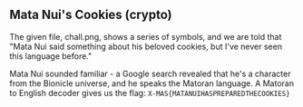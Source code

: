 ## Mata Nui's Cookies (crypto)

The given file, chall.png, shows a series of symbols, and we are told that
"Mata Nui said something about his beloved cookies, but I've never seen
this language before." 

Mata Nui sounded familiar - a Google search revealed that he's a character
from the Bionicle universe, and he speaks the Matoran language. A Matoran
to English decoder gives us the flag: `X-MAS{MATANUIHASPREPAREDTHECOOKIES}`
